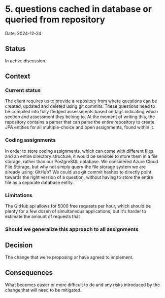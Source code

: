 # 5. questions cached in database or queried from repository

Date: 2024-12-24

## Status

In active discussion.

## Context


### Current status
The client requires us to provide a repository from where questions can be created, updated and deleted using git
commits.
These questions need to be compiled into fully fledged assessments based on tags indicating which section and assessment
they belong to. At the moment of writing this, the repository contains a parser that can parse the entire repository to 
create JPA entities for all multiple-choice and open assignments, found within it.  

### Coding assignments
In order to store coding assignments, which can come with different files and an entire directory structure, it would be 
sensible to store them in a file storage, rather than our PostgreSQL database. We considered Azure Cloud File Storage,
but why not simply query the file storage system we are already using: GitHub? We could use git commit hashes to directly
point towards the right version of a question, without having to store the entire file as a separate database entity. 

### Limitations
The GitHub api allows for 5000 free requests per hour, which should be plenty for a few dozen of simultaneous applications, but it's harder to estimate the 
amount of requests that 

### Should we generalize this approach to all assignments

## Decision

The change that we're proposing or have agreed to implement.

## Consequences

What becomes easier or more difficult to do and any risks introduced by the change that will need to be mitigated.

